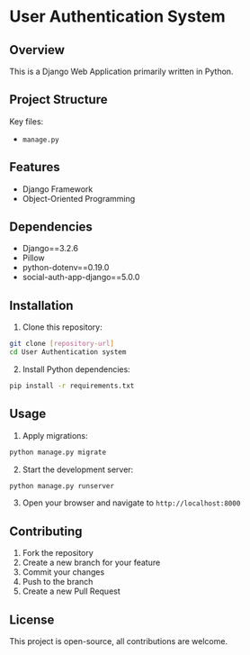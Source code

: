 # User Authentication System

## Overview
This is a Django Web Application primarily written in Python.

## Project Structure
Key files:
- `manage.py`

## Features
- Django Framework
- Object-Oriented Programming

## Dependencies
- Django==3.2.6
- Pillow
- python-dotenv==0.19.0
- social-auth-app-django==5.0.0

## Installation

1. Clone this repository:
 ```bash
 git clone [repository-url]
 cd User Authentication system
 ```

2. Install Python dependencies:
 ```bash
 pip install -r requirements.txt
 ```

## Usage

1. Apply migrations:
 ```bash
 python manage.py migrate
 ```

2. Start the development server:
 ```bash
 python manage.py runserver
 ```

3. Open your browser and navigate to `http://localhost:8000`

## Contributing

1. Fork the repository
2. Create a new branch for your feature
3. Commit your changes
4. Push to the branch
5. Create a new Pull Request

## License

This project is open-source, all contributions are welcome.